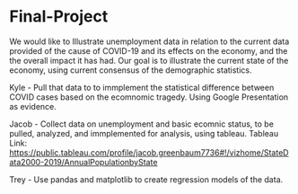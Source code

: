 # Final-Project
We would like to Illustrate unemployment data in relation to the current data provided of the cause of COVID-19 and its effects on the economy, and the the overall impact it has had. Our goal is to illustrate the current state of the economy, using current consensus of the demographic statistics.









Kyle - Pull that data to to immplement the statistical difference between COVID cases based on the ecomnomic tragedy. Using Google Presentation as evidence.






Jacob - Collect data on unemployment and basic ecomnic status, to be pulled, analyzed, and immplemented for analysis, using tableau.
Tableau Link: https://public.tableau.com/profile/jacob.greenbaum7736#!/vizhome/StateData2000-2019/AnnualPopulationbyState






Trey - Use pandas and matplotlib to create regression models of the data.
